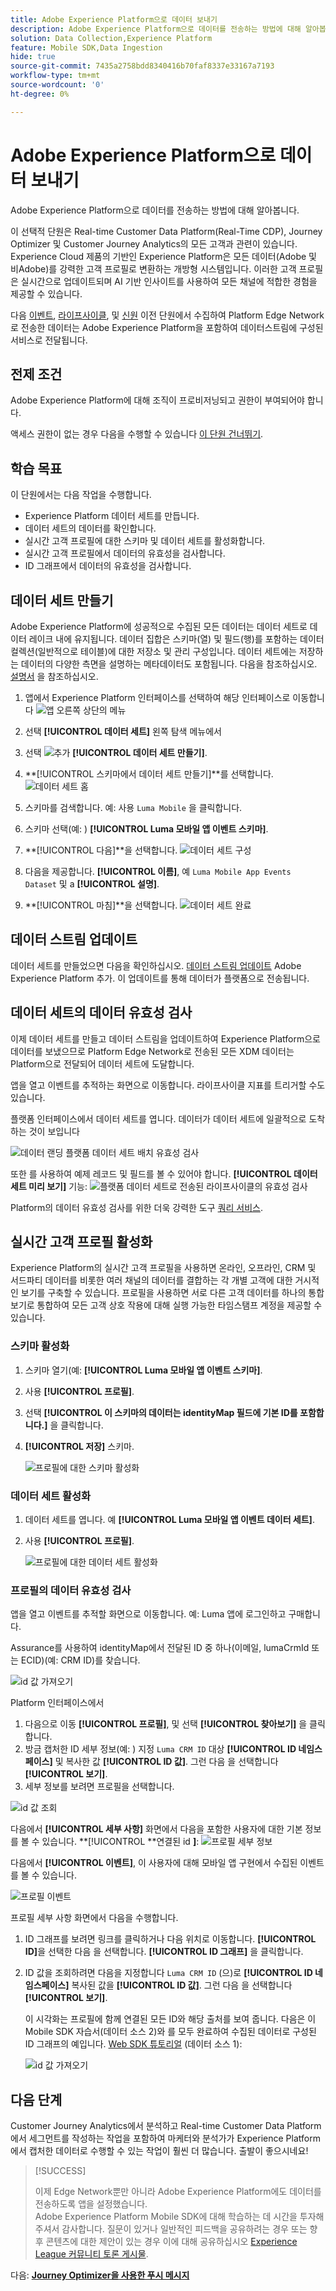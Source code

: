 ```yaml
---
title: Adobe Experience Platform으로 데이터 보내기
description: Adobe Experience Platform으로 데이터를 전송하는 방법에 대해 알아봅니다.
solution: Data Collection,Experience Platform
feature: Mobile SDK,Data Ingestion
hide: true
source-git-commit: 7435a2758bdd8340416b70faf8337e33167a7193
workflow-type: tm+mt
source-wordcount: '0'
ht-degree: 0%

---
```


# Adobe Experience Platform으로 데이터 보내기

Adobe Experience Platform으로 데이터를 전송하는 방법에 대해 알아봅니다.

이 선택적 단원은 Real-time Customer Data Platform(Real-Time CDP), Journey Optimizer 및 Customer Journey Analytics의 모든 고객과 관련이 있습니다. Experience Cloud 제품의 기반인 Experience Platform은 모든 데이터(Adobe 및 비Adobe)를 강력한 고객 프로필로 변환하는 개방형 시스템입니다. 이러한 고객 프로필은 실시간으로 업데이트되며 AI 기반 인사이트를 사용하여 모든 채널에 적합한 경험을 제공할 수 있습니다.

다음 [이벤트](events.md), [라이프사이클](lifecycle-data.md), 및 [신원](identity.md) 이전 단원에서 수집하여 Platform Edge Network로 전송한 데이터는 Adobe Experience Platform을 포함하여 데이터스트림에 구성된 서비스로 전달됩니다.


## 전제 조건

Adobe Experience Platform에 대해 조직이 프로비저닝되고 권한이 부여되어야 합니다.

액세스 권한이 없는 경우 다음을 수행할 수 있습니다 [이 단원 건너뛰기](install-sdks.md).

## 학습 목표

이 단원에서는 다음 작업을 수행합니다.

* Experience Platform 데이터 세트를 만듭니다.
* 데이터 세트의 데이터를 확인합니다.
* 실시간 고객 프로필에 대한 스키마 및 데이터 세트를 활성화합니다.
* 실시간 고객 프로필에서 데이터의 유효성을 검사합니다.
* ID 그래프에서 데이터의 유효성을 검사합니다.


## 데이터 세트 만들기

Adobe Experience Platform에 성공적으로 수집된 모든 데이터는 데이터 세트로 데이터 레이크 내에 유지됩니다. 데이터 집합은 스키마(열) 및 필드(행)를 포함하는 데이터 컬렉션(일반적으로 테이블)에 대한 저장소 및 관리 구성입니다. 데이터 세트에는 저장하는 데이터의 다양한 측면을 설명하는 메타데이터도 포함됩니다. 다음을 참조하십시오. [설명서](https://experienceleague.adobe.com/docs/experience-platform/catalog/datasets/overview.html?lang=ko) 을 참조하십시오.

1. 앱에서 Experience Platform 인터페이스를 선택하여 해당 인터페이스로 이동합니다 ![앱](https://spectrum.adobe.com/static/icons/workflow_18/Smock_Apps_18_N.svg) 오른쪽 상단의 메뉴


1. 선택 **[!UICONTROL 데이터 세트]** 왼쪽 탐색 메뉴에서

1. 선택 ![추가](https://spectrum.adobe.com/static/icons/workflow_18/Smock_AddCircle_18_N.svg) **[!UICONTROL 데이터 세트 만들기]**.

1. **[!UICONTROL 스키마에서 데이터 세트 만들기]**를 선택합니다.
   ![데이터 세트 홈](assets/dataset-create.png)

1. 스키마를 검색합니다. 예: 사용 `Luma Mobile` 을 클릭합니다.
1. 스키마 선택(예: ) **[!UICONTROL Luma 모바일 앱 이벤트 스키마]**.

1. **[!UICONTROL 다음]**을 선택합니다.
   ![데이터 세트 구성](assets/dataset-configure.png)

1. 다음을 제공합니다. **[!UICONTROL 이름]**, 예 `Luma Mobile App Events Dataset` 및 a **[!UICONTROL 설명]**.

1. **[!UICONTROL 마침]**을 선택합니다.
   ![데이터 세트 완료](assets/dataset-finish.png)

## 데이터 스트림 업데이트

데이터 세트를 만들었으면 다음을 확인하십시오. [데이터 스트림 업데이트](create-datastream.md#adobe-experience-platform) Adobe Experience Platform 추가. 이 업데이트를 통해 데이터가 플랫폼으로 전송됩니다.

## 데이터 세트의 데이터 유효성 검사

이제 데이터 세트를 만들고 데이터 스트림을 업데이트하여 Experience Platform으로 데이터를 보냈으므로 Platform Edge Network로 전송된 모든 XDM 데이터는 Platform으로 전달되어 데이터 세트에 도달합니다.

앱을 열고 이벤트를 추적하는 화면으로 이동합니다. 라이프사이클 지표를 트리거할 수도 있습니다.

플랫폼 인터페이스에서 데이터 세트를 엽니다. 데이터가 데이터 세트에 일괄적으로 도착하는 것이 보입니다

![데이터 랜딩 플랫폼 데이터 세트 배치 유효성 검사](assets/platform-dataset-batches.png)

또한 를 사용하여 예제 레코드 및 필드를 볼 수 있어야 합니다. **[!UICONTROL 데이터 세트 미리 보기]** 기능:
![플랫폼 데이터 세트로 전송된 라이프사이클의 유효성 검사](assets/lifecycle-platform-dataset.png)

Platform의 데이터 유효성 검사를 위한 더욱 강력한 도구 [쿼리 서비스](https://experienceleague.adobe.com/docs/platform-learn/tutorials/queries/explore-data.html?lang=ko-KR).

## 실시간 고객 프로필 활성화

Experience Platform의 실시간 고객 프로필을 사용하면 온라인, 오프라인, CRM 및 서드파티 데이터를 비롯한 여러 채널의 데이터를 결합하는 각 개별 고객에 대한 거시적인 보기를 구축할 수 있습니다. 프로필을 사용하면 서로 다른 고객 데이터를 하나의 통합 보기로 통합하여 모든 고객 상호 작용에 대해 실행 가능한 타임스탬프 계정을 제공할 수 있습니다.

### 스키마 활성화

1. 스키마 열기(예: **[!UICONTROL Luma 모바일 앱 이벤트 스키마]**.
1. 사용 **[!UICONTROL 프로필]**.
1. 선택 **[!UICONTROL 이 스키마의 데이터는 identityMap 필드에 기본 ID를 포함합니다.]** 을 클릭합니다.
1. **[!UICONTROL 저장]** 스키마.

   ![프로필에 대한 스키마 활성화](assets/platform-profile-schema.png)

### 데이터 세트 활성화

1. 데이터 세트를 엽니다. 예 **[!UICONTROL Luma 모바일 앱 이벤트 데이터 세트]**.
1. 사용 **[!UICONTROL 프로필]**.

   ![프로필에 대한 데이터 세트 활성화](assets/platform-profile-dataset.png)

### 프로필의 데이터 유효성 검사

앱을 열고 이벤트를 추적할 화면으로 이동합니다. 예: Luma 앱에 로그인하고 구매합니다.

Assurance를 사용하여 identityMap에서 전달된 ID 중 하나(이메일, lumaCrmId 또는 ECID)(예: CRM ID)를 찾습니다.

![id 값 가져오기](assets/platform-identity.png)

Platform 인터페이스에서

1. 다음으로 이동 **[!UICONTROL 프로필]**, 및 선택 **[!UICONTROL 찾아보기]** 을 클릭합니다.
1. 방금 캡처한 ID 세부 정보(예: ) 지정 `Luma CRM ID` 대상 **[!UICONTROL ID 네임스페이스]** 및 복사한 값 **[!UICONTROL ID 값]**. 그런 다음 을 선택합니다 **[!UICONTROL 보기]**.
1. 세부 정보를 보려면 프로필을 선택합니다.

![id 값 조회](assets/platform-profile-lookup.png)

다음에서 **[!UICONTROL 세부 사항]** 화면에서 다음을 포함한 사용자에 대한 기본 정보를 볼 수 있습니다. **[!UICONTROL **&#x200B;연결된 id **]**:
![프로필 세부 정보](assets/platform-profile-details.png)

다음에서 **[!UICONTROL 이벤트]**, 이 사용자에 대해 모바일 앱 구현에서 수집된 이벤트를 볼 수 있습니다.

![프로필 이벤트](assets/platform-profile-events.png)


프로필 세부 사항 화면에서 다음을 수행합니다.

1. ID 그래프를 보려면 링크를 클릭하거나 다음 위치로 이동합니다. **[!UICONTROL ID]**&#x200B;을 선택한 다음 을 선택합니다. **[!UICONTROL ID 그래프]** 을 클릭합니다.
1. ID 값을 조회하려면 다음을 지정합니다 `Luma CRM ID` (으)로 **[!UICONTROL ID 네임스페이스]** 복사된 값을 **[!UICONTROL ID 값]**. 그런 다음 을 선택합니다 **[!UICONTROL 보기]**.

   이 시각화는 프로필에 함께 연결된 모든 ID와 해당 출처를 보여 줍니다. 다음은 이 Mobile SDK 자습서(데이터 소스 2)와 를 모두 완료하여 수집된 데이터로 구성된 ID 그래프의 예입니다. [Web SDK 튜토리얼](https://experienceleague.adobe.com/docs/platform-learn/implement-web-sdk/overview.html?lang=ko-KR) (데이터 소스 1):

   ![id 값 가져오기](assets/platform-profile-identitygraph.png)


## 다음 단계

Customer Journey Analytics에서 분석하고 Real-time Customer Data Platform에서 세그먼트를 작성하는 작업을 포함하여 마케터와 분석가가 Experience Platform에서 캡처한 데이터로 수행할 수 있는 작업이 훨씬 더 많습니다. 출발이 좋으시네요!


>[!SUCCESS]
>
>이제 Edge Network뿐만 아니라 Adobe Experience Platform에도 데이터를 전송하도록 앱을 설정했습니다.<br>Adobe Experience Platform Mobile SDK에 대해 학습하는 데 시간을 투자해 주셔서 감사합니다. 질문이 있거나 일반적인 피드백을 공유하려는 경우 또는 향후 콘텐츠에 대한 제안이 있는 경우 이에 대해 공유하십시오 [Experience League 커뮤니티 토론 게시물](https://experienceleaguecommunities.adobe.com/t5/adobe-experience-platform-launch/tutorial-discussion-implement-adobe-experience-cloud-in-mobile/td-p/443796).

다음: **[Journey Optimizer을 사용한 푸시 메시지](journey-optimizer-push.md)**
